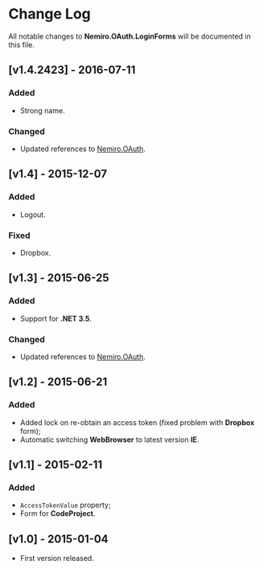# Change Log

All notable changes to **Nemiro.OAuth.LoginForms** will be documented in this file.

## [v1.4.2423] - 2016-07-11

### Added
* Strong name.

### Changed
* Updated references to [Nemiro.OAuth](https://github.com/alekseynemiro/nemiro.oauth.dll).

## [v1.4] - 2015-12-07

### Added
* Logout.

### Fixed
* Dropbox.

## [v1.3] - 2015-06-25

### Added
* Support for **.NET 3.5**.

### Changed
* Updated references to [Nemiro.OAuth](https://github.com/alekseynemiro/nemiro.oauth.dll).

## [v1.2] - 2015-06-21

### Added
* Added lock on re-obtain an access token (fixed problem with **Dropbox** form);
* Automatic switching **WebBrowser** to latest version **IE**.

## [v1.1] - 2015-02-11

### Added
* `AccessTokenValue` property;
* Form for **CodeProject**.

## [v1.0] - 2015-01-04

* First version released.